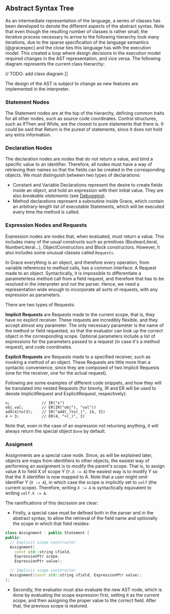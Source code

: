 Abstract Syntax Tree
------

As an intermediate representation of the language, a series of classes has been
developed to denote the different aspects of the abstract syntax. Note that
even though the resulting number of classes is rather small, the iterative
process necessary to arrive to the following hierarchy took many iterations,
due to the sparse specification of the language semantics [@gracespec] and the
close ties this language has with the execution model. This created a loop where
design decisions in the execution model required changes in the AST
representation, and vice versa. The following diagram represents the current
class hierarchy:

// TODO: add class diagram
[]

The design of the AST is subject to change as new features are implemented
in the interpreter.

### Statement Nodes

The Statement nodes are at the top of the hierarchy, defining common traits for
all other nodes, such as source code coordinates. Control structures, such as
IfThen and While, are the closest to pure statements that there is. It could be
said that Return is the purest of statements, since it does not hold any extra
information.

### Declaration Nodes

The declaration nodes are nodes that do not return a value, and bind a specific
value to an identifier. Therefore, all nodes must have a way of retrieving their
names so that the fields can be created in the corresponding objects. We must
distinguish between two types of declarations:

- Constant and Variable Declarations represent the desire to create fields
inside an object, and hold an expression with their initial value. They are also
_breakable statements_ (see [Debugging](Debugging)).
- Method declarations represent a subroutine inside Grace, which contain an
arbitrary-length list of executable Statements, which will be executed every
time the method is called.

### Expression Nodes and Requests

Expression nodes are nodes that, when evaluated, must return a value. This
includes many of the usual constructs such as primitives (BooleanLiteral,
NumberLiteral...), ObjectConstructors and Block constructors. However, it also
includes some unusual classes called `Requests`.

In Grace everything is an object, and therefore every operation, from variable
references to method calls, has a common interface: A Request made to an object.
Syntactically, it is impossible to differentiate a parameterless method call
from a field request, and therefore that has to be resolved in the interpreter
and not the parser. Hence, we need a representation wide enough to incorporate
all sorts of requests, with any expression as parameters.

There are two types of Requests:

**Implicit Requests** are Requests made to the current scope, that is, they have no explicit receiver. These requests are incredibly flexible, and they accept
almost any parameter. The only necessary parameter is the name of the method or
field requested, so that the evaluator can look up the correct object
in the corresponding scope. Optional parameters include a list of expressions
for the parameters passed to a request (in case it's a method request), and code
coordinates.

**Explicit Requests** are Requests made to a specified receiver, such as invoking
a method of an object. These Requests are little more than a syntactic
convenience, since they are composed of two Implicit Requests (one for the
receiver, one for the actual request).

Following are some examples of different code snippets, and how they will be
translated into nested Requests (for brevity, IR and ER will be used to denote
ImplicitRequest and ExplicitRequest, respectively):

```grace
x;              // IR("x")
obj.val;        // ER(IR("obj"), "val"))
add(4)to(3);    // IR("add(_)to(_)", {4, 3})
4 + 3;          // ER(4, "+(_)", 3)
```

Note that, even in the case of an expression not returning anything, it will
always return the special object `Done` by default.

### Assigment

Assignments are a special case node. Since, as will be explained later, objects are maps from identifiers to other objects, the easiest way of performing an assignment is to modify the parent's scope. That is, to assign value A to field X of scope Y (`Y.X := A`) the easiest way is to modify Y so that the X identifier is now mapped to A. Note that a user might omit identifier Y (`X := A`), in which case the scope is implicitly set to `self` (the current scope). Therefore, writing `X := A` is syntactically equivalent to writing `self.X := A`.

The ramifications of this decission are clear:

- Firstly, a special case must be defined both in the parser and in the abstract syntax, to allow the retrieval of the field name and optionally the scope in which that field resides:

```c++
class Assignment : public Statement {
public:
  // Explicit scope constructor
  Assignment(
    const std::string &field,
    ExpressionPtr scope,
    ExpressionPtr value);

  // Implicit scope constructor
  Assignment(const std::string &field, ExpressionPtr value);
};

```

- Secondly, the evaluator must also evaluate the new AST node, which is done by evaluating the scope expression first, setting it as the current scope, and then assigning the proper value to the correct field. After that, the previous scope is restored.
